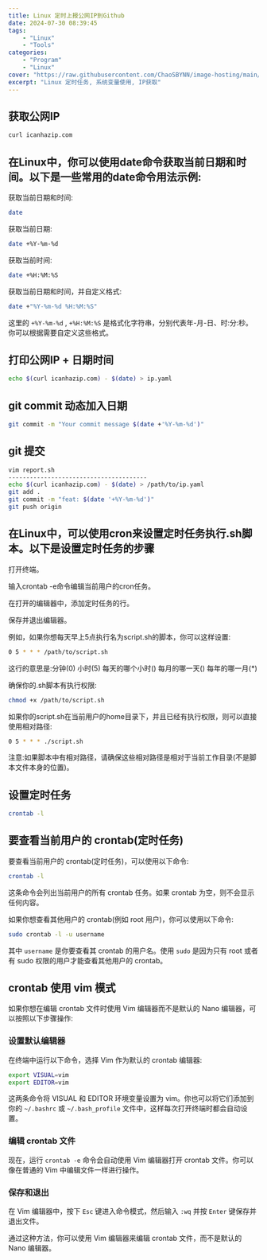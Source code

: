 ```yaml
---
title: Linux 定时上报公网IP到Github
date: 2024-07-30 08:39:45
tags: 
    - "Linux"
    - "Tools"
categories:
    - "Program"
    - "Linux"
cover: "https://raw.githubusercontent.com/ChaoSBYNN/image-hosting/main/program/linux.png"
excerpt: "Linux 定时任务, 系统变量使用, IP获取"
---
```


## 获取公网IP

```bash
curl icanhazip.com
```

## 在Linux中，你可以使用date命令获取当前日期和时间。以下是一些常用的date命令用法示例:

获取当前日期和时间:

```bash
date
```

获取当前日期:

```bash
date +%Y-%m-%d
```

获取当前时间:

```bash
date +%H:%M:%S
```

获取当前日期和时间，并自定义格式:

```bash
date +"%Y-%m-%d %H:%M:%S"
```

这里的 `+%Y-%m-%d` , `+%H:%M:%S`  是格式化字符串，分别代表年-月-日、时:分:秒。你可以根据需要自定义这些格式。

## 打印公网IP + 日期时间

```bash
echo $(curl icanhazip.com) - $(date) > ip.yaml
```

## git commit 动态加入日期

```bash
git commit -m "Your commit message $(date +'%Y-%m-%d')"
```

## git 提交

```bash
vim report.sh
---------------------------------------
echo $(curl icanhazip.com) - $(date) > /path/to/ip.yaml
git add .
git commit -m "feat: $(date '+%Y-%m-%d')"
git push origin
```

## 在Linux中，可以使用cron来设置定时任务执行.sh脚本。以下是设置定时任务的步骤

打开终端。

输入crontab -e命令编辑当前用户的cron任务。

在打开的编辑器中，添加定时任务的行。

保存并退出编辑器。

例如，如果你想每天早上5点执行名为script.sh的脚本，你可以这样设置:

```bash
0 5 * * * /path/to/script.sh
```

这行的意思是:分钟(0) 小时(5) 每天的哪个小时() 每月的哪一天() 每年的哪一月(*)

确保你的.sh脚本有执行权限:

```bash
chmod +x /path/to/script.sh
```

如果你的script.sh在当前用户的home目录下，并且已经有执行权限，则可以直接使用相对路径:

```bash
0 5 * * * ./script.sh
```

注意:如果脚本中有相对路径，请确保这些相对路径是相对于当前工作目录(不是脚本文件本身的位置)。

## 设置定时任务

```bash
crontab -l
```

## 要查看当前用户的 crontab(定时任务)

要查看当前用户的 crontab(定时任务)，可以使用以下命令:

```bash
crontab -l
```

这条命令会列出当前用户的所有 crontab 任务。如果 crontab 为空，则不会显示任何内容。

如果你想查看其他用户的 crontab(例如 root 用户)，你可以使用以下命令:

```bash
sudo crontab -l -u username
```

其中 `username` 是你要查看其 crontab 的用户名。使用 `sudo` 是因为只有 root 或者有 sudo 权限的用户才能查看其他用户的 crontab。

## crontab 使用 vim 模式

如果你想在编辑 crontab 文件时使用 Vim 编辑器而不是默认的 Nano 编辑器，可以按照以下步骤操作:

### **设置默认编辑器**

在终端中运行以下命令，选择 Vim 作为默认的 crontab 编辑器:

```bash
export VISUAL=vim
export EDITOR=vim
```

这两条命令将 VISUAL 和 EDITOR 环境变量设置为 vim。你也可以将它们添加到你的 `~/.bashrc` 或 `~/.bash_profile` 文件中，这样每次打开终端时都会自动设置。

### **编辑 crontab 文件**

现在，运行 `crontab -e` 命令会自动使用 Vim 编辑器打开 crontab 文件。你可以像在普通的 Vim 中编辑文件一样进行操作。

### **保存和退出**

在 Vim 编辑器中，按下 `Esc` 键进入命令模式，然后输入 `:wq` 并按 `Enter` 键保存并退出文件。

通过这种方法，你可以使用 Vim 编辑器来编辑 crontab 文件，而不是默认的 Nano 编辑器。

